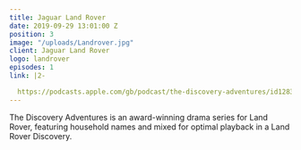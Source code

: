 ```yaml
---
title: Jaguar Land Rover
date: 2019-09-29 13:01:00 Z
position: 3
image: "/uploads/Landrover.jpg"
client: Jaguar Land Rover
logo: landrover
episodes: 1
link: |2-

  https://podcasts.apple.com/gb/podcast/the-discovery-adventures/id1283454475
---
```


The Discovery Adventures is an award-winning drama series for Land Rover, featuring household names and mixed for optimal playback in a Land Rover Discovery.